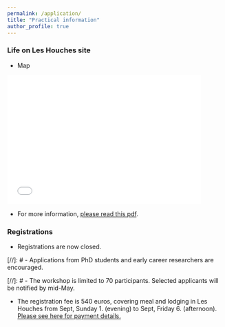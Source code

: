 ```yaml
---
permalink: /application/
title: "Practical information"
author_profile: true
---
```


### Life on Les Houches site 

- Map
<div>
<embed src="{{ site.baseurl }}/files/Map.pdf" width="450" height="300" type='application/pdf'> 
</div>

- For more information, [please read this pdf]({{site.baseurl}}/files/LesHouches.pdf).

### Registrations
- Registrations are now closed. 

[//]: # - Applications from PhD students and early career researchers are encouraged.

[//]: # - The workshop is limited to 70 participants. Selected applicants will be notified by mid-May.

- The registration fee is 540 euros, covering meal and lodging in Les Houches from Sept, Sunday 1. (evening) to Sept, Friday 6. (afternoon). [Please see here for payment details.]({{site.baseurl}}/files/540euros.pdf) 
